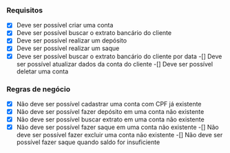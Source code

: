 ### Requisitos

-[x] Deve ser possível criar uma conta
-[x] Deve ser possível buscar o extrato bancário do cliente
-[x] Deve ser possível realizar um depósito
-[x] Deve ser possível realizar um saque
-[x] Deve ser possível buscar o extrato bancário do cliente por data
-[] Deve ser possível atualizar dados da conta do cliente
-[] Deve ser possível deletar uma conta

### Regras de negócio

-[x] Não deve ser possível cadastrar uma conta com CPF já existente
-[x] Não deve ser possível fazer depósito em uma conta não existente
-[x] Não deve ser possível buscar extrato em uma conta não existente
-[x] Não deve ser possível fazer saque em uma conta não existente
-[] Não deve ser possível fazer excluir uma conta não existente
-[] Não deve ser possível fazer saque quando saldo for insuficiente
